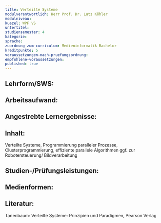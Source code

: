 ```yaml
---
title: Verteilte Systeme
modulverantwortlich: Herr Prof. Dr. Lutz Köhler
modulniveau:
kuezel: WPF VS
untertitel:
studiensemester: 4
kategorie:
sprache: 
zuordnung-zum-curriculum: Medieninformatik Bachelor
kreditpunkte: 5
voraussetzungen-nach-pruefungsordnung: 
empfohlene-voraussetzungen: 
published: true
---
```


## Lehrform/SWS:


## Arbeitsaufwand:

## Angestrebte Lernergebnisse:


## Inhalt:
Verteilte Systeme, Programmierung paralleler Prozesse, Clusterprogrammierung, effiziente parallele Algorithmen ggf. zur Robotersteuerung/ Bildverarbeitung

## Studien-/Prüfungsleistungen:


## Medienformen:


## Literatur:
Tanenbaum: Verteilte Systeme: Prinzipien und Paradigmen, Pearson Verlag

